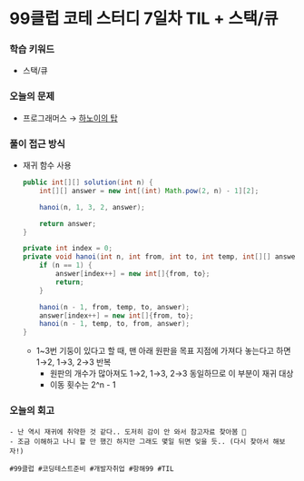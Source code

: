 # 99클럽 코테 스터디 7일차 TIL + 스택/큐

### 학습 키워드
- 스택/큐

### 오늘의 문제
- 프로그래머스 → [하노이의 탑](https://school.programmers.co.kr/learn/courses/30/lessons/12946)

### 풀이 접근 방식
- 재귀 함수 사용
  ```java
  public int[][] solution(int n) {
      int[][] answer = new int[(int) Math.pow(2, n) - 1][2];

      hanoi(n, 1, 3, 2, answer);

      return answer;
  }

  private int index = 0;
  private void hanoi(int n, int from, int to, int temp, int[][] answer) {
      if (n == 1) {
          answer[index++] = new int[]{from, to};
          return;
      }

      hanoi(n - 1, from, temp, to, answer);
      answer[index++] = new int[]{from, to};
      hanoi(n - 1, temp, to, from, answer);
  }
  ```
  - 1~3번 기둥이 있다고 할 때, 맨 아래 원판을 목표 지점에 가져다 놓는다고 하면 1→2, 1→3, 2→3 반복
    - 원판의 개수가 많아져도 1→2, 1→3, 2→3 동일하므로 이 부분이 재귀 대상
    - 이동 횟수는 2^n - 1

### 오늘의 회고
    - 난 역시 재귀에 취약한 것 같다.. 도저히 감이 안 와서 참고자료 찾아봄 🥲
    - 조금 이해하고 나니 할 만 했긴 하지만 그래도 몇일 뒤면 잊을 듯.. (다시 찾아서 해보자!)

``#99클럽 #코딩테스트준비 #개발자취업 #항해99 #TIL``